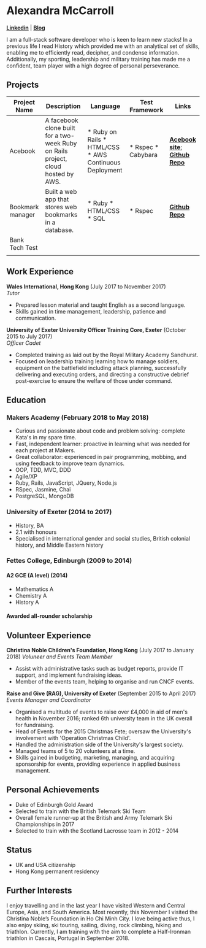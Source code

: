 # Alexandra McCarroll
**[Linkedin](https://www.linkedin.com/in/alexandra-mccarroll-469108133/)** | **[Blog](https://medium.com/@alexandra_79686)**

I am a full-stack software developer who is keen to learn new stacks! In a previous life I read History which provided me with an analytical set of skills, enabling me to efficiently read, decipher, and condense information. Additionally, my sporting, leadership and military training has made me a confident, team player with a high degree of personal perseverance.

## Projects

| Project Name | Description | Language | Test Framework | Links |
|-------------|---------|-----------|--------|---------|
| Acebook | A facebook clone built for a two-week Ruby on Rails project, cloud hosted by AWS. | * Ruby on Rails * HTML/CSS * AWS Continuous Deployment | * Rspec * Cabybara  | **[Acebook site](http://acebook-fullstaxx-env.muc2hwru9t.eu-west-2.elasticbeanstalk.com)**; **[Github Repo](https://github.com/AlexMcCarroll/acebook-FullStaxx)** |
| Bookmark manager | Built a web app that stores web bookmarks in a database. | * Ruby * HTML/CSS * SQL | * Rspec | **[Github Repo](https://github.com/AlexMcCarroll/bookmark-manager)** |
| Bank Tech Test |  |  |  |  |  |
|  |  |  |  |  |  |

## Work Experience

**Wales International, Hong Kong** (July 2017 to November 2017)    
*Tutor*  
-	Prepared lesson material and taught English as a second language.
-	Skills gained in time management, leadership, patience and communication.

**University of Exeter University Officer Training Core, Exeter** (October 2015 to July 2017)   
*Officer Cadet*  
- Completed training as laid out by the Royal Military Academy Sandhurst.
-	Focused on leadership training learning how to manage soldiers, equipment on the battlefield including attack planning, successfully delivering and executing orders, and directing a constructive debrief post-exercise to ensure the welfare of those under command.

## Education

### Makers Academy (February 2018 to May 2018)
- Curious and passionate about code and problem solving: complete Kata's in my spare time.
- Fast, independent learner: proactive in learning what was needed for each project at Makers.
- Great collaborator: experienced in pair programming, mobbing, and using feedback to improve team dynamics.
- OOP, TDD, MVC, DDD
- Agile/XP
- Ruby, Rails, JavaScript, JQuery, Node.js
- RSpec, Jasmine, Chai
- PostgreSQL, MongoDB

### University of Exeter (2014 to 2017)
- History, BA
- 2.1 with honours
- Specialised in international gender and social studies, British colonial history, and Middle Eastern history

### Fettes College, Edinburgh (2009 to 2014)
#### A2 GCE (A level) (2014)
- Mathematics A
- Chemistry A
- History A
#### Awarded all-rounder scholarship

## Volunteer Experience

**Christina Noble Children's Foundation, Hong Kong** (July 2017 to January 2018)
*Voluneer and Events Team Member*
-	Assist with administrative tasks such as budget reports, provide IT support, and implement fundraising ideas.
-	Member of the events team, helping to organise and run CNCF events.

**Raise and Give (RAG), University of Exeter** (September 2015 to April 2017)
*Events Manager and Coordinator*
-	Organised a multitude of events to raise over £4,000 in aid of men's health in November 2016; ranked 6th university team in the UK overall for fundraising.
-	Head of Events for the 2015 Christmas Fete; oversaw the University's involvement with 'Operation Christmas Child'.
-	Handled the administration side of the University's largest society.
-	Managed teams of 5 to 20 volunteers at a time.
-	Skills gained in budgeting, marketing, managing, and acquiring sponsorship for events, providing experience in applied business management.

## Personal Achievements
-	Duke of Edinburgh Gold Award
-	Selected to train with the British Telemark Ski Team
-	Overall female runner-up at the British and Army Telemark Ski Championships in 2017
-	Selected to train with the Scotland Lacrosse team in 2012 - 2014

## Status
- UK and USA citizenship
- Hong Kong permanent residency

## Further Interests
I enjoy travelling and in the last year I have visited Western and Central Europe, Asia, and South America. Most recently, this November I visited the Christina Noble’s Foundation in Ho Chi Minh City. I love being active thus, I also enjoy skiing, ski touring, sailing, diving, rock climbing, hiking and triathlon. Currently, I am training with the aim to complete a Half-Ironman triathlon in Cascais, Portugal in September 2018.
